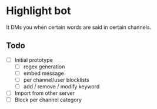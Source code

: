 # Highlight bot

It DMs you when certain words are said in certain channels.

## Todo

- [ ] Initial prototype
	- [ ] regex generation
	- [ ] embed message
	- [ ] per channel/user blocklists
	- [ ] add / remove / modify keyword
- [ ] Import from other server
- [ ] Block per channel category
